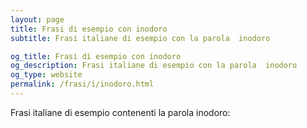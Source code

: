 ```yaml
---
layout: page
title: Frasi di esempio con inodoro 
subtitle: Frasi italiane di esempio con la parola  inodoro

og_title: Frasi di esempio con inodoro 
og_description: Frasi italiane di esempio con la parola  inodoro
og_type: website
permalink: /frasi/i/inodoro.html
---
```


Frasi italiane di esempio contenenti la parola inodoro:


